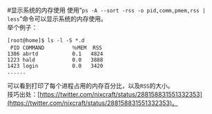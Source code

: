 #显示系统的内存使用
使用“`ps -A --sort -rss -o pid,comm,pmem,rss | less`”命令可以显示系统的内存使用。  
举个例子：  

    [root@home]$ ls -l -S *.d
     PID COMMAND         ％MEM  RSS
    1386 abrtd           0.1   4824
    1223 hald            0.0   3888
    1423 login           0.0   3420
    ......
可以看到打印了每个进程占用的内存百分比，以及`RSS`的大小。  
技巧出处：[https://twitter.com/nixcraft/status/288158831551332353](https://twitter.com/nixcraft/status/288158831551332353)。